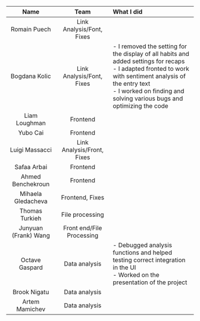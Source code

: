 | Name                 |Team               |      What I did             |
|:----------------------:|:-----------------:|:-------------------------|
| Romain Puech         |Link Analysis/Font, Fixes  ||
| Bogdana Kolic        |Link Analysis/Font, Fixes  |- I removed the setting for the display of all habits and added settings for recaps<br> - I adapted fronted to work with sentiment analysis of the entry text<br> - I worked on finding and solving various bugs and optimizing the code<br>|
| Liam Loughman        |Frontend                   ||
| Yubo Cai             |Frontend                   ||
| Luigi Massacci       |Link Analysis/Front, Fixes ||
| Safaa Arbai          |Frontend                   ||
| Ahmed Benchekroun    |Frontend                   ||
| Mihaela Gledacheva   |Frontend, Fixes            ||
| Thomas Turkieh       |File processing            ||
| Junyuan (Frank) Wang |Front end/File Processing  ||
| Octave Gaspard       |Data analysis              |- Debugged analysis functions and helped testing correct integration in the UI<br>- Worked on the presentation of the project<br>|
| Brook Nigatu         |Data analysis              ||
| Artem Mamichev       |Data analysis              ||    
